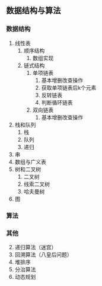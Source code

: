 ## 数据结构与算法

### 数据结构
1. 线性表
   1. 顺序结构 
      1. 数组实现
   2. 链式结构
      1. 单项链表
         1. 基本增删改查操作
         2. 获取单项链表后k个元素
         3. 反转链表
         4. 判断循环链表
      2. 双向链表
         1. 基本增删改查操作
2. 栈和队列
   1. 栈
   2. 队列
   3. 递归
3. 串
4. 数组与广义表
5. 树和二叉树
   1. 二叉树
   2. 线索二叉树
   3. 哈夫曼树
6. 图

### 算法


### 其他
2. 递归算法（迷宫）
2. 回溯算法（八皇后问题）
3. 堆排序
4. 分治算法
5. 动态规划